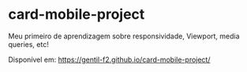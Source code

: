 # card-mobile-project
Meu primeiro de aprendizagem sobre responsividade, Viewport, media queries, etc!

Disponível em:
https://gentil-f2.github.io/card-mobile-project/
